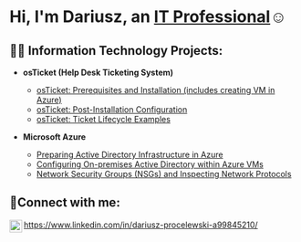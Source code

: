 <h1>Hi, I'm Dariusz, an <a href="https://www.linkedin.com/in/dariusz-procelewski-a99845210/">IT Professional</a>☺</h1>

<h2>👨‍💻 Information Technology Projects:</h2>

- <b>osTicket (Help Desk Ticketing System)</b>
  - [osTicket: Prerequisites and Installation (includes creating VM in Azure) ](https://github.com/DariuszProcelewski/osticket-prereqs)
  - [osTicket: Post-Installation Configuration](https://github.com/DariuszProcelewski/post-install-config)
  - [osTicket: Ticket Lifecycle Examples](https://github.com/DariuszProcelewski/ticket-lifecycle)
- <b>Microsoft Azure</b>

  - [Preparing Active Directory Infrastructure in Azure](https://github.com/DariuszProcelewski/prepinf-ad)
  - [Configuring On-premises Active Directory within Azure VMs](https://github.com/DariuszProcelewski/configure-ad)
  - [Network Security Groups (NSGs) and Inspecting Network Protocols](https://github.com/DariuszProcelewski/azure-network-protocols)

<h2>🤳Connect with me:</h2>

<img align="left" alt="[https://www.linkedin.com/in/dariusz-procelewski-a99845210)" width="22px" src="https://cdn.jsdelivr.net/npm/simple-icons@v3/icons/linkedin.svg" /> https://www.linkedin.com/in/dariusz-procelewski-a99845210/
